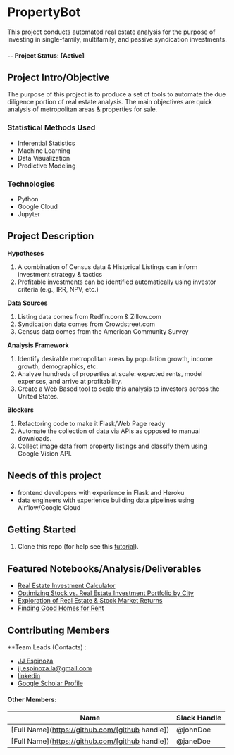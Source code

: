 # PropertyBot
This project conducts automated real estate analysis for the purpose of investing in single-family, multifamily, and passive syndication investments.

#### -- Project Status: [Active]

## Project Intro/Objective
The purpose of this project is to produce a set of tools to automate the due diligence portion of real estate analysis. The main objectives are quick analysis of metropolitan areas & properties for sale. 

### Statistical Methods Used
* Inferential Statistics
* Machine Learning
* Data Visualization
* Predictive Modeling


### Technologies
* Python 
* Google Cloud
* Jupyter

## Project Description

**Hypotheses**
1. A combination of Census data & Historical Listings can inform investment strategy & tactics
2. Profitable investments can be identified automatically using investor criteria (e.g., IRR, NPV, etc.)

**Data Sources**
1. Listing data comes from Redfin.com & Zillow.com
2. Syndication data comes from Crowdstreet.com
3. Census data comes from the American Community Survey

**Analysis Framework**
1. Identify desirable metropolitan areas by population growth, income growth, demographics, etc.
2. Analyze hundreds of properties at scale: expected rents, model expenses, and arrive at profitability. 
3. Create a Web Based tool to scale this analysis to investors across the United States.  

**Blockers**
1. Refactoring code to make it Flask/Web Page ready
2. Automate the collection of data via APIs as opposed to manual downloads.
3. Collect image data from property listings and classify them using Google Vision API. 


## Needs of this project

- frontend developers with experience in Flask and Heroku
- data engineers with experience building data pipelines using Airflow/Google Cloud


## Getting Started

1. Clone this repo (for help see this [tutorial](https://help.github.com/articles/cloning-a-repository/)).


## Featured Notebooks/Analysis/Deliverables
* [Real Estate Investment Calculator](https://github.com/espin086/AutoRedfinAnalysis/blob/master/rental_investment_calculator.ipynb)
* [Optimizing Stock vs. Real Estate Investment Portfolio by City](https://github.com/espin086/AutoRedfinAnalysis/blob/master/realestate_vs_stocks/00_re_stock_tool.ipynb)
* [Exploration of Real Estate & Stock Market Returns](https://github.com/espin086/AutoRedfinAnalysis/blob/master/realestate_vs_stocks/01_exploratory_analysis.ipynb)
* [Finding Good Homes for Rent](https://github.com/espin086/PropertyBot/blob/master/RentBot/RentHunter.ipynb)

## Contributing Members

**Team Leads (Contacts) : 
* [JJ Espinoza](https://github.com/espin086) 
* jj.espinoza.la@gmail.com
* [linkedin](https://www.linkedin.com/in/jjespinoza)
* [Google Scholar Profile](https://scholar.google.com/citations?user=-SAt47cAAAAJ&hl=en)

#### Other Members:

|Name     |  Slack Handle   | 
|---------|-----------------|
|[Full Name](https://github.com/[github handle])| @johnDoe        |
|[Full Name](https://github.com/[github handle]) |     @janeDoe    |

